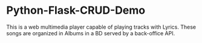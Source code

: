 # Python-Flask-CRUD-Demo

This is a web multimedia player capable of playing tracks with Lyrics. These
songs are organized in Albums in a BD served by a back-office API.